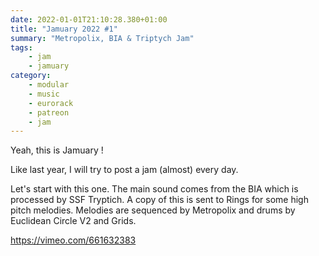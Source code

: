 ```yaml
---
date: 2022-01-01T21:10:28.380+01:00
title: "Jamuary 2022 #1"
summary: "Metropolix, BIA & Triptych Jam"
tags:
    - jam
    - jamuary
category:
    - modular
    - music
    - eurorack
    - patreon
    - jam
---
```

Yeah, this is Jamuary !

Like last year, I will try to post a jam (almost) every day.

Let's start with this one. The main sound comes from the BIA which is processed by SSF Tryptich. A copy of this is sent to Rings for some high pitch melodies.
Melodies are sequenced by Metropolix and drums by Euclidean Circle V2 and Grids.

https://vimeo.com/661632383
